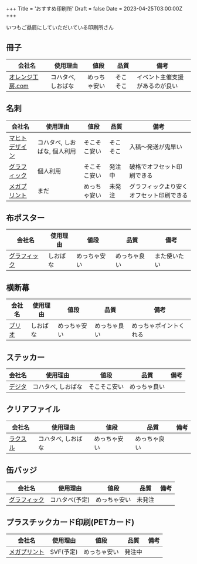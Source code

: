 +++
Title = 'おすすめ印刷所'
Draft = false
Date = 2023-04-25T03:00:00Z
+++

いつもご贔屓にしていただいている印刷所さん

<!--more-->

## 冊子

| 会社名 | 使用理由 | 値段 | 品質 | 備考 |
| - | - | - | - | - |
| [オレンジ工房.com](https://www.orangekoubou.com/) | コハタベ, しおばな | めっちゃ安い | そこそこ | イベント主催支援があるのが良い |

## 名刺

| 会社名 | 使用理由 | 値段 | 品質 | 備考 |
| - | - | - | - | - |
| [マヒトデザイン](https://mhtdesign.net/) | コハタベ, しおばな, 個人利用 | そこそこ安い | そこそこ | 入稿～発送が鬼早い |
| [グラフィック](https://www.graphic.jp/) | 個人利用 | そこそこ安い | 発注中 | 破格でオフセット印刷できる |
| [メガプリント](https://www.megaprint.jp/) | まだ | めっちゃ安い | 未発注 | グラフィックより安くオフセット印刷できる |

## 布ポスター

| 会社名 | 使用理由 | 値段 | 品質 | 備考 |
| - | - | - | - | - |
| [グラフィック](https://www.graphic.jp/) | しおばな | めっちゃ安い | めっちゃ良い | また使いたい |

## 横断幕

| 会社名 | 使用理由 | 値段 | 品質 | 備考 |
| - | - | - | - | - |
| [プリオ](https://www.oleshop.net/) | しおばな | めっちゃ安い | めっちゃ良い | めっちゃポイントくれる |

## ステッカー

| 会社名 | 使用理由 | 値段 | 品質 | 備考 |
| - | - | - | - | - |
| [デジタ](https://www.digitaprint.jp/) | コハタベ, しおばな | そこそこ安い | めっちゃ良い | |

## クリアファイル

| 会社名 | 使用理由 | 値段 | 品質 | 備考 |
| - | - | - | - | - |
| [ラクスル](https://raksul.com/) | コハタベ, しおばな | めっちゃ安い | めっちゃ良い | |

## 缶バッジ

| 会社名 | 使用理由 | 値段 | 品質 | 備考 |
| - | - | - | - | - |
| [グラフィック](https://www.graphic.jp/) | コハタベ(予定) | めっちゃ安い | 未発注 | |

## プラスチックカード印刷(PETカード)

| 会社名 | 使用理由 | 値段 | 品質 | 備考 |
| - | - | - | - | - |
| [メガプリント](https://www.megaprint.jp/) | SVF(予定) | めっちゃ安い | 発注中 | |
